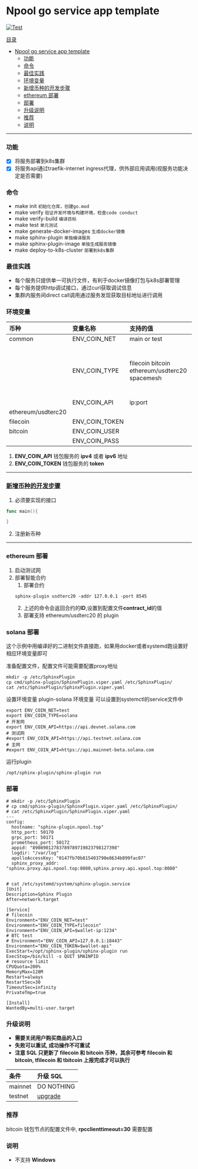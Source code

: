 # Npool go service app template

[![Test](https://github.com/NpoolPlatform/sphinx-plugin/actions/workflows/main.yml/badge.svg?branch=master)](https://github.com/NpoolPlatform/sphinx-plugin/actions/workflows/main.yml)

[目录](#目录)
- [Npool go service app template](#npool-go-service-app-template)
    - [功能](#功能)
    - [命令](#命令)
    - [最佳实践](#最佳实践)
    - [环境变量](#环境变量)
    - [新增币种的开发步骤](#新增币种的开发步骤)
    - [ethereum 部署](#ethereum-部署)
    - [部署](#部署)
    - [升级说明](#升级说明)
    - [推荐](#推荐)
    - [说明](#说明)

-----------
### 功能
* [x] 将服务部署到k8s集群
* [x] 将服务api通过traefik-internet ingress代理，供外部应用调用(视服务功能决定是否需要)

### 命令
* make init ```初始化仓库，创建go.mod```
* make verify ```验证开发环境与构建环境，检查code conduct```
* make verify-build ```编译目标```
* make test ```单元测试```
* make generate-docker-images ```生成docker镜像```
* make sphinx-plugin ```单独编译服务```
* make sphinx-plugin-image ```单独生成服务镜像```
* make deploy-to-k8s-cluster ```部署到k8s集群```

### 最佳实践
* 每个服务只提供单一可执行文件，有利于docker镜像打包与k8s部署管理
* 每个服务提供http调试接口，通过curl获取调试信息
* 集群内服务间direct call调用通过服务发现获取目标地址进行调用

### 环境变量

| 币种               | 变量名称       | 支持的值                                      | 说明                                |
| :----------------- | :------------- | :-------------------------------------------- | :---------------------------------- |
| common             | ENV_COIN_NET   | main or test                                  |                                     |
|                    | ENV_COIN_TYPE  | filecoin bitcoin ethereum/usdterc20 spacemesh | 如果此**plugin**支持多币种使用,分割 |
|                    | ENV_COIN_API   | ip:port                                       |                                     |
| ethereum/usdterc20 |                |                                               |                                     |
| filecoin           | ENV_COIN_TOKEN |                                               |                                     |
| bitcoin            | ENV_COIN_USER  |                                               |                                     |
|                    | ENV_COIN_PASS  |                                               |                                     |

1. **ENV_COIN_API** 钱包服务的 **ipv4** 或者 **ipv6** 地址
2. **ENV_COIN_TOKEN** 钱包服务的 **token**

------

### [新增币种的开发步骤](./newcoin.md)

1. 必须要实现的接口
  ```go
  func main(){

  }
  ```
2. 注册新币种

------

### ethereum 部署

1. 启动测试网
2. 部署智能合约
   1. 部署合约
    ```
    sphinx-plugin usdterc20 -addr 127.0.0.1 -port 8545
    ```
   2. 上述的命令会返回合约的**ID**,设置到配置文件**contract_id**的值
   3. 部署支持 ethereum/usdterc20 的 plugin

### solana 部署

这个示例中用编译好的二进制文件直接跑，如果用docker或者systemd跑设置好相应环境变量即可

准备配置文件，配置文件可能需要配置proxy地址
```
mkdir -p /etc/SphinxPlugin
cp cmd/sphinx-plugin/SphinxPlugin.viper.yaml /etc/SphinxPlugin/
cat /etc/SphinxPlugin/SphinxPlugin.viper.yaml
```

设置环境变量
plugin-solana 环境变量
可以设置到systemctl的service文件中
```
export ENV_COIN_NET=test
export ENV_COIN_TYPE=solana
# 开发网
export ENV_COIN_API=https://api.devnet.solana.com
# 测试网
#export ENV_COIN_API=https://api.testnet.solana.com
# 主网
#export ENV_COIN_API=https://api.mainnet-beta.solana.com
```

运行plugin
```
/opt/sphinx-plugin/sphinx-plugin run
```

### 部署

```
# mkdir -p /etc/SphinxPlugin
# cp cmd/sphinx-plugin/SphinxPlugin.viper.yaml /etc/SphinxPlugin/
# cat /etc/SphinxPlugin/SphinxPlugin.viper.yaml
---
config:
  hostname: "sphinx-plugin.npool.top"
  http_port: 50170
  grpc_port: 50171
  prometheus_port: 50172
  appid: "89089012783789789719823798127398"
  logdir: "/var/log"
  apolloAccessKey: "0147fb70b815403790e8634b899fac07"
  sphinx_proxy_addr: "sphinx.proxy.api.npool.top:8080,sphinx.proxy.api.xpool.top:8080"


# cat /etc/systemd/system/sphinx-plugin.service
[Unit]
Description=Sphinx Plugin
After=network.target

[Service]
# filecoin
Environment="ENV_COIN_NET=test"
Environment="ENV_COIN_TYPE=filecoin"
Environment="ENV_COIN_API=$wallet-ip:1234"
# BTC test
# Environment="ENV_COIN_API=127.0.0.1:18443"
Environment="ENV_COIN_TOKEN=$wallet-api"
ExecStart=/opt/sphinx-plugin/sphinx-plugin run
ExecStop=/bin/kill -s QUIT $MAINPID
# resource limit
CPUQuota=200%
MemoryMax=128M
Restart=always
RestartSec=30
TimeoutSec=infinity
PrivateTmp=true

[Install]
WantedBy=multi-user.target
```

### 升级说明

+ **需要关闭用户购买商品的入口**
+ **失败可以重试, 成功操作不可重试**
+ **注意 SQL 只更新了 filecoin 和 bitcoin 币种，其余可参考 filecoin 和 bitcoin, tfilecoin 和 tbitcoin 上报完成才可以执行**

| 条件    | 升级 SQL                     |
| :------ | :--------------------------- |
| mainnet | DO NOTHING                   |
| testnet | [upgrade](./sql/upgrade.sql) |

### 推荐
bitcoin 钱包节点的配置文件中, **rpcclienttimeout=30** 需要配置

### 说明

+ 不支持 **Windows**

